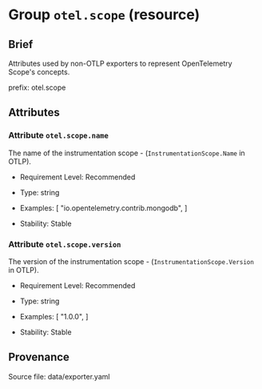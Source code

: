 # Group `otel.scope` (resource)

## Brief

Attributes used by non-OTLP exporters to represent OpenTelemetry Scope's concepts.

prefix: otel.scope

## Attributes


### Attribute `otel.scope.name`

The name of the instrumentation scope - (`InstrumentationScope.Name` in OTLP).


- Requirement Level: Recommended

- Type: string
- Examples: [
    "io.opentelemetry.contrib.mongodb",
]

- Stability: Stable


### Attribute `otel.scope.version`

The version of the instrumentation scope - (`InstrumentationScope.Version` in OTLP).


- Requirement Level: Recommended

- Type: string
- Examples: [
    "1.0.0",
]

- Stability: Stable



## Provenance

Source file: data/exporter.yaml

